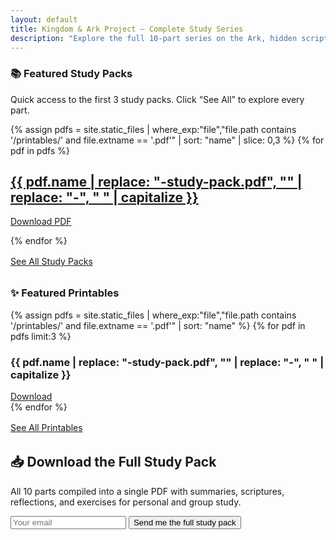 ```yaml
---
layout: default
title: Kingdom & Ark Project — Complete Study Series
description: "Explore the full 10-part series on the Ark, hidden scriptures, the inner Kingdom, and mystical awakening. Includes downloadable study pack."
---
```


<section class="container">
  <h3 class="page-title">📚 Featured Study Packs</h3>
  <p>Quick access to the first 3 study packs. Click “See All” to explore every part.</p>

  <div class="topics-grid">
    {% assign pdfs = site.static_files | where_exp:"file","file.path contains '/printables/' and file.extname == '.pdf'" | sort: "name" | slice: 0,3 %}
    {% for pdf in pdfs %}
      <a class="topic-card" href="{{ pdf.path }}" target="_blank">
        <h2>{{ pdf.name | replace: "-study-pack.pdf", "" | replace: "-", " " | capitalize }}</h2>
        <p>Download PDF</p>
      </a>
    {% endfor %}
  </div>

  <p style="margin-top:1rem;">
    <a class="btn" href="{{ '/printables/' | relative_url }}">See All Study Packs</a>
  </p>
</section>

<section class="container" style="margin-top: 2rem;">
  <h3 class="page-title">✨ Featured Printables</h3>
  <div class="printables-grid">
    {% assign pdfs = site.static_files | where_exp:"file","file.path contains '/printables/' and file.extname == '.pdf'" | sort: "name" %}
    {% for pdf in pdfs limit:3 %}
      <div class="printable-card">
        <h3>{{ pdf.name | replace: "-study-pack.pdf", "" | replace: "-", " " | capitalize }}</h3>
        <a href="{{ pdf.path }}" class="btn btn-download">Download</a>
      </div>
    {% endfor %}
  </div>
  <p style="margin-top:1rem;">
    <a href="{{ '/printables/index.html' | relative_url }}" class="btn btn-download">See All Printables</a>
  </p>
</section>

<section id="download" style="margin-top: 2rem">
  <h2>📥 Download the Full Study Pack</h2>
  <div class="highlight">
    <p>
      All 10 parts compiled into a single PDF with summaries, scriptures, 
      reflections, and exercises for personal and group study.
    </p>
  </div>
  <form action="https://example.us1.list-manage.com/subscribe/post" method="POST" target="_blank">
    <input type="email" name="EMAIL" placeholder="Your email" required />
    <button type="submit">Send me the full study pack</button>
  </form>
</section>

